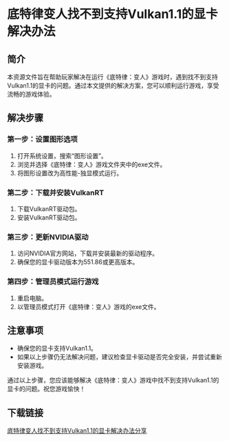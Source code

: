 # 底特律变人找不到支持Vulkan1.1的显卡解决办法

## 简介
本资源文件旨在帮助玩家解决在运行《底特律：变人》游戏时，遇到找不到支持Vulkan1.1的显卡的问题。通过本文提供的解决方案，您可以顺利运行游戏，享受流畅的游戏体验。

## 解决步骤

### 第一步：设置图形选项
1. 打开系统设置，搜索“图形设置”。
2. 浏览并选择《底特律：变人》游戏文件夹中的exe文件。
3. 将图形设置改为高性能-独显模式运行。

### 第二步：下载并安装VulkanRT
1. 下载VulkanRT驱动包。
2. 安装VulkanRT驱动包。

### 第三步：更新NVIDIA驱动
1. 访问NVIDIA官方网站，下载并安装最新的驱动程序。
2. 确保您的显卡驱动版本为551.86或更高版本。

### 第四步：管理员模式运行游戏
1. 重启电脑。
2. 以管理员模式打开《底特律：变人》游戏的exe文件。

## 注意事项
- 确保您的显卡支持Vulkan1.1。
- 如果以上步骤仍无法解决问题，建议检查显卡驱动是否完全安装，并尝试重新安装游戏。

通过以上步骤，您应该能够解决《底特律：变人》游戏中找不到支持Vulkan1.1的显卡的问题。祝您游戏愉快！

## 下载链接

[底特律变人找不到支持Vulkan1.1的显卡解决办法分享](https://pan.quark.cn/s/75bf84b6d24a)